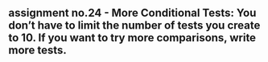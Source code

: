 ## assignment no.24 - More Conditional Tests: You don’t have to limit the number of tests you create to 10. If you want to try more comparisons, write more tests.

